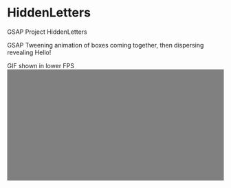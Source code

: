 # HiddenLetters
GSAP Project HiddenLetters

GSAP Tweening animation of boxes coming together, then dispersing revealing Hello!

GIF shown in lower FPS
![](https://github.com/Kevin-Hy/HiddenLetters/blob/main/hidden%20letters.gif)
